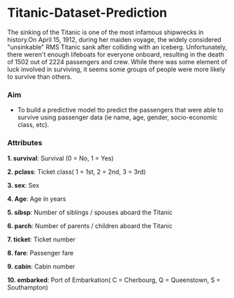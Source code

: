 # Titanic-Dataset-Prediction
The sinking of the Titanic is one of the most infamous shipwrecks in history.On April 15, 1912, during her maiden voyage, the widely considered "unsinkable" RMS Titanic sank after colliding with an iceberg. Unfortunately, there weren't enough lifeboats for everyone onboard, resulting in the death of 1502 out of 2224 passengers and crew. While there was some element of luck involved in surviving, it seems some groups of people were more likely to survive than others.

### Aim
-  To build a predictive model tto predict the passengers that were able to survive using passenger data (ie name, age, gender, socio-economic class, etc).

### Attributes

**1. survival**:	Survival	(0 = No, 1 = Yes)

**2. pclass**:	Ticket class(	1 = 1st, 2 = 2nd, 3 = 3rd)

**3. sex**:	Sex	

**4. Age**:	Age in years	

**5. sibsp**:	Number of siblings / spouses aboard the Titanic

**6. parch**:	Number of parents / children aboard the Titanic	

**7. ticket**:	Ticket number	

**8. fare**:	Passenger fare	

**9. cabin**:	Cabin number	

**10. embarked**:	Port of Embarkation(	C = Cherbourg, Q = Queenstown, S = Southampton)
